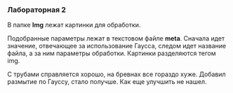 ### Лабораторная 2
В папке **Img** лежат картинки для обработки.

Подобранные параметры лежат в текстовом файле **meta**. Сначала идет значение, отвечающее за использование Гаусса, следом идет название файла, а за ним параметры обработки. Картинки разделяются тегом img.

С трубами справляется хорошо, на бревнах все гораздо хуже. Добавил размытие по Гауссу, стало получше. Как еще улучшить не нашел.

